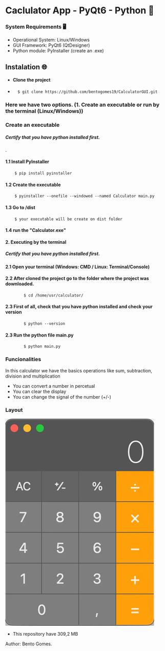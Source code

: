 # Caclulator App - PyQt6 - Python 🐍

### System Requirements 🖥️
- Operational System: Linux/Windows
- GUI Framework: PyQt6 (QtDesigner)
- Python module: PyInstaller (create an .exe)

## Instalation 🌐

- #### Clone the project
-       $ git clone https://github.com/bentogomes19/CalculatorGUI.git

### Here we have two options. (1. Create an executable or run by the terminal (Linux/Windows))

### Create an executable
##### Certify that you have python installed first.
.

#### 1.1 Install PyInstaller
        $ pip install pyinstaller
    
#### 1.2 Create the executable
        $ pyinstaller --onefile --windowed --named Calculator main.py
    
#### 1.3 Go to /dist
        $ your executable will be create on dist folder

#### 1.4 run the "Calculator.exe"
        
#### 2. Executing by the terminal
##### Certify that you have python installed first.

#### 2.1 Open your terminal (Windows: CMD / Linux: Terminal/Console)
    
#### 2.2 After cloned the project go to the folder where the project was downloaded.
            $ cd /home/usr/calculator/
#### 2.3 First of all, check that you have python installed and check your version
            $ python --version
#### 2.3 Run the python file main.py
            $ python main.py


### Funcionalities
In this calculator we have the basics operations like sum, subtraction, division and multiplication
- You can convert a number in percetual
- You can clear the display
- You can change the signal of the number (+/-)

### Layout 

![calculator_layout](calculator.webp)

- This repository have 309,2 MB

Author: Bento Gomes.

